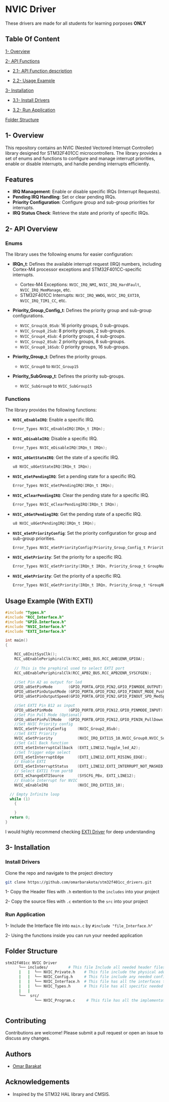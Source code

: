

# NVIC Driver

These drivers are made for all students for learning porposes **ONLY**

## Table Of Content

[1- Overview](#1--Overview)

[2- API Functions](#2--api-functions)


- [2.1- API Function description](#2--api-functions)

- [2.2- Usage Example](#usage-example)


[3- Installation](#3--installation)

- [3.1- Install Drivers](#install-drivers)

- [3.2- Run Application](#run-application)

[Folder Structure](#folder-structure)


## 1- Overview

This repository contains an NVIC (Nested Vectored Interrupt Controller) library designed for STM32F401CC microcontrollers. The library provides a set of enums and functions to configure and manage interrupt priorities, enable or disable interrupts, and handle pending interrupts efficiently.

## Features

- **IRQ Management**: Enable or disable specific IRQs (Interrupt Requests).
- **Pending IRQ Handling**: Set or clear pending IRQs.
- **Priority Configuration**: Configure group and sub-group priorities for interrupts.
- **IRQ Status Check**: Retrieve the state and priority of specific IRQs.


## 2- API Overview

### Enums

The library uses the following enums for easier configuration:

- **IRQn_t**: Defines the available interrupt request (IRQ) numbers, including Cortex-M4 processor exceptions and STM32F401CC-specific interrupts.
  - Cortex-M4 Exceptions: `NVIC_IRQ_NMI`, `NVIC_IRQ_HardFault`, `NVIC_IRQ_MemManage`, etc.
  - STM32F401CC Interrupts: `NVIC_IRQ_WWDG`, `NVIC_IRQ_EXTI0`, `NVIC_IRQ_TIM1_CC`, etc.

- **Priority_Group_Config_t**: Defines the priority group and sub-group configurations.
  - `NVIC_Group16_0Sub`: 16 priority groups, 0 sub-groups.
  - `NVIC_Group8_2Sub`: 8 priority groups, 2 sub-groups.
  - `NVIC_Group4_4Sub`: 4 priority groups, 4 sub-groups.
  - `NVIC_Group2_8Sub`: 2 priority groups, 8 sub-groups.
  - `NVIC_Group0_16Sub`: 0 priority groups, 16 sub-groups.

- **Priority_Group_t**: Defines the priority groups.
  - `NVIC_Group0` to `NVIC_Group15`

- **Priority_SubGroup_t**: Defines the priority sub-groups.
  - `NVIC_SubGroup0` to `NVIC_SubGroup15`

### Functions

The library provides the following functions:

- **`NVIC_eEnableIRQ`**: Enable a specific IRQ.
  ```c
  Error_Types NVIC_eEnableIRQ(IRQn_t IRQn);
  ```

- **`NVIC_eDisableIRQ`**: Disable a specific IRQ.
  ```c
  Error_Types NVIC_eDisableIRQ(IRQn_t IRQn);
  ```

- **`NVIC_u8GetStateIRQ`**: Get the state of a specific IRQ.
  ```c
  u8 NVIC_u8GetStateIRQ(IRQn_t IRQn);
  ```

- **`NVIC_eSetPendingIRQ`**: Set a pending state for a specific IRQ.
  ```c
  Error_Types NVIC_eSetPendingIRQ(IRQn_t IRQn);
  ```

- **`NVIC_eClearPendingIRQ`**: Clear the pending state for a specific IRQ.
  ```c
  Error_Types NVIC_eClearPendingIRQ(IRQn_t IRQn);
  ```

- **`NVIC_u8GetPendingIRQ`**: Get the pending state of a specific IRQ.
  ```c
  u8 NVIC_u8GetPendingIRQ(IRQn_t IRQn);
  ```

- **`NVIC_eSetPriorityConfig`**: Set the priority configuration for group and sub-group priorities.
  ```c
  Error_Types NVIC_eSetPriorityConfig(Priority_Group_Config_t Priority_Config);
  ```

- **`NVIC_eSetPriority`**: Set the priority for a specific IRQ.
  ```c
  Error_Types NVIC_eSetPriority(IRQn_t IRQn, Priority_Group_t GroupNum, Priority_SubGroup_t SubGroupNum);
  ```

- **`NVIC_eGetPriority`**: Get the priority of a specific IRQ.
  ```c
  Error_Types NVIC_eGetPriority(IRQn_t IRQn, Priority_Group_t *GroupNum, Priority_SubGroup_t *SubGroupNum);
  ```

## Usage Example (With EXTI)

```c
#include "Types.h"
#include "RCC_Interface.h"
#include "GPIO.Interface.h"
#include "NVIC_Interface.h"
#include "EXTI_Interface.h"

int main()
{

    RCC_u8InitSysClk();
	RCC_u8EnablePeriphiralClk(RCC_AHB1_BUS,RCC_AHB1ENR_GPIOA);
	
    // This is the prephiral used to select EXTI port
	RCC_u8EnablePeriphiralClk(RCC_APB2_BUS,RCC_APB2ENR_SYSCFGEN);
    
    //Set Pin A2 as output for led
	GPIO_u8SetPinMode		(GPIO_PORTA,GPIO_PIN2,GPIO_PINMODE_OUTPUT);
	GPIO_u8SetPinOutputMode	(GPIO_PORTA,GPIO_PIN2,GPIO_PINOUT_MODE_PushPull);
	GPIO_u8SetPinOutputSpeed(GPIO_PORTA,GPIO_PIN2,GPIO_PINOUT_SPD_MedSpeed);

    //Set EXTI Pin B12 as input
	GPIO_u8SetPinMode		(GPIO_PORTB,GPIO_PIN12,GPIO_PINMODE_INPUT);
	//Set Pin Pull Mode (Optional)
    GPIO_u8SetPinPullMode	(GPIO_PORTB,GPIO_PIN12,GPIO_PININ_PullDown);
    //Set NVIC Priority config
	NVIC_eSetPriorityConfig		(NVIC_Group2_8Sub);
    //Set EXTI Priority
	NVIC_eSetPriority			(NVIC_IRQ_EXTI15_10,NVIC_Group0,NVIC_SubGroup0);
    //Set Call Back function
	EXTI_eSetInterruptCallback	(EXTI_LINE12,Toggle_led_A2);
    //Set Trigger edge select
	EXTI_eSetInterruptEdge		(EXTI_LINE12,EXTI_RISING_EDGE);
    // Enable EXTI
	EXTI_eSetInterruptStatus	(EXTI_LINE12,EXTI_INTERRUPT_NOT_MASKED);
    // Select EXTI1 from portB
	EXTI_eChangeEXTISource		(SYSCFG_PBx, EXTI_LINE12);
    // Enable Interrupt for NVIC
	NVIC_eEnableIRQ				(NVIC_IRQ_EXTI15_10);

  // Empty Infinite loop
  while (1)
    {

    }
  return 0;
}

```
I would highly recommend checking [EXTI Driver](https://github.com/omarbarakota/stm32f401cc_drivers/tree/main/EXTI) for deep understanding

## 3- Installation

### Install Drivers

Clone the repo and navigate to the project directory

```bash
git clone https://github.com/omarbarakota/stm32f401cc_drivers.git
```

1- Copy the Header files with `.h` extention to the `includes` into your project

2- Copy the source files with `.c` extention to the `src` into your project

### Run Application

1- Include the Interface file into `main.c` by
`#include "file_Interface.h"`

2- Using the functions inside you can run your needed application

## Folder Structure

````bash
stm32f401cc NVIC Driver
      └── includes/         # This file Include all needed header files for NVIC
      |   |  └── NVIC_Private.h    # This file include the physical addresses
      |   |  └── NVIC_Config.h     # This file include any needed configuration
      |   |  └── NVIC_Interface.h  # This file has all the interfaces that the user may need
      |   |  └── NVIC_Types.h      # This File has all specific needed types for NVIC Driver 
      |   |
      └──  src/      
             └── NVIC_Program.c     # This file has all the implementation for the NVIC Driver
   
````

## Contributing

Contributions are welcome! Please submit a pull request or open an issue to discuss any changes.

## Authors

- [Omar Barakat](https://github.com/omarbarakota)

## Acknowledgements

- Inspired by the STM32 HAL library and CMSIS.



